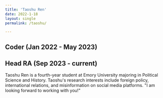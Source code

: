 ```yaml
---
title: 'Taoshu Ren'
date: 2022-1-18
layout: single
permalink: /taoshu/

---
```

Coder (Jan 2022 - May 2023)
-----------------------------

Head RA (Sep 2023 - current)
-----------------------------


Taoshu Ren is a fourth-year student at Emory University majoring in Political Science and History. Taoshu's research interests include foreign policy, international relations, and misinformation on social media platforms. "I am looking forward to working with you!"

